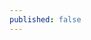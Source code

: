 ```yaml
---
published: false
---
```


<!---
layout: module
id: Start9.FileCommander
title: FileCommander
category: module
readme: https://raw.githubusercontent.com/startnine/ribbonfilemanager/master/README.md
--->
